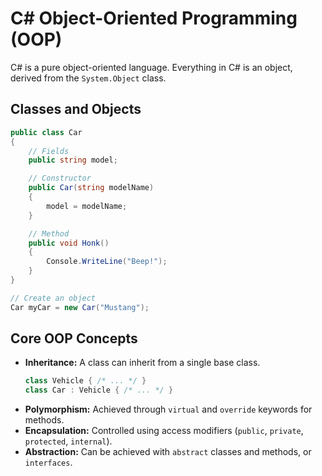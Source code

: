 # C# Object-Oriented Programming (OOP)

C# is a pure object-oriented language. Everything in C# is an object, derived from the `System.Object` class.

## Classes and Objects

```csharp
public class Car
{
    // Fields
    public string model;

    // Constructor
    public Car(string modelName)
    {
        model = modelName;
    }

    // Method
    public void Honk()
    {
        Console.WriteLine("Beep!");
    }
}

// Create an object
Car myCar = new Car("Mustang");
```

## Core OOP Concepts

*   **Inheritance:** A class can inherit from a single base class.
    ```csharp
    class Vehicle { /* ... */ }
    class Car : Vehicle { /* ... */ }
    ```
*   **Polymorphism:** Achieved through `virtual` and `override` keywords for methods.
*   **Encapsulation:** Controlled using access modifiers (`public`, `private`, `protected`, `internal`).
*   **Abstraction:** Can be achieved with `abstract` classes and methods, or `interfaces`.
